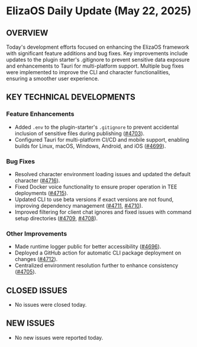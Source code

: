 # ElizaOS Daily Update (May 22, 2025)

## OVERVIEW 
Today's development efforts focused on enhancing the ElizaOS framework with significant feature additions and bug fixes. Key improvements include updates to the plugin starter's .gitignore to prevent sensitive data exposure and enhancements to Tauri for multi-platform support. Multiple bug fixes were implemented to improve the CLI and character functionalities, ensuring a smoother user experience.

## KEY TECHNICAL DEVELOPMENTS

### Feature Enhancements
- Added `.env` to the plugin-starter's `.gitignore` to prevent accidental inclusion of sensitive files during publishing ([#4703](https://github.com/elizaos/eliza/pull/4703)).
- Configured Tauri for multi-platform CI/CD and mobile support, enabling builds for Linux, macOS, Windows, Android, and iOS ([#4699](https://github.com/elizaos/eliza/pull/4699)).

### Bug Fixes
- Resolved character environment loading issues and updated the default character ([#4716](https://github.com/elizaos/eliza/pull/4716)).
- Fixed Docker voice functionality to ensure proper operation in TEE deployments ([#4715](https://github.com/elizaos/eliza/pull/4715)).
- Updated CLI to use beta versions if exact versions are not found, improving dependency management ([#4711](https://github.com/elizaos/eliza/pull/4711), [#4710](https://github.com/elizaos/eliza/pull/4710)).
- Improved filtering for client chat ignores and fixed issues with command setup directories ([#4709](https://github.com/elizaos/eliza/pull/4709), [#4708](https://github.com/elizaos/eliza/pull/4708)).

### Other Improvements
- Made runtime logger public for better accessibility ([#4696](https://github.com/elizaos/eliza/pull/4696)).
- Deployed a GitHub action for automatic CLI package deployment on changes ([#4712](https://github.com/elizaos/eliza/pull/4712)).
- Centralized environment resolution further to enhance consistency ([#4705](https://github.com/elizaos/eliza/pull/4705)).

## CLOSED ISSUES
- No issues were closed today.

## NEW ISSUES
- No new issues were reported today.